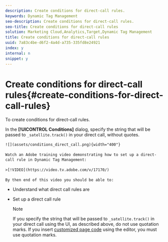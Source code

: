 ```yaml
---
description: Create conditions for direct-call rules.
keywords: Dynamic Tag Management
seo-description: Create conditions for direct-call rules.
seo-title: Create conditions for direct-call rules
solution: Marketing Cloud,Analytics,Target,Dynamic Tag Management
title: Create conditions for direct-call rules
uuid: 7a83c4be-d6f2-4a4d-a735-335fd8e24921
index: y
internal: n
snippet: y
---
```


# Create conditions for direct-call rules{#create-conditions-for-direct-call-rules}

To create conditions for direct-call rules.

In the **[!UICONTROL Conditions]** dialog, specify the string that will be passed to `_satellite.track()` in your direct call, without quotes.

    ![](assets/conditions_direct_call.png){width="400"}

    Watch an Adobe training video demonstrating how to set up a direct-call rule in Dynamic Tag Management:

    >[!VIDEO](https://video.tv.adobe.com/v/17170/)

    By then end of this video you should be able to:

 * Understand what direct call rules are 
 * Set up a direct call rule

    >[!NOTE]
    >
    >If you specify the string that will be passed to `_satellite.track()` in your direct call using the UI, as described above, do not use quotation marks. If you insert [customized page code](../../tools-reference/analytics-dtm.md#concept_7D6390823DFE4D29AF9505CCE1A79C3B) using the editor, you must use quotation marks.

